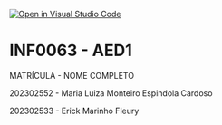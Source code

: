 [![Open in Visual Studio Code](https://classroom.github.com/assets/open-in-vscode-2e0aaae1b6195c2367325f4f02e2d04e9abb55f0b24a779b69b11b9e10269abc.svg)](https://classroom.github.com/online_ide?assignment_repo_id=17252109&assignment_repo_type=AssignmentRepo)
# INF0063 - AED1

MATRÍCULA - NOME COMPLETO

202302552 - Maria Luiza Monteiro Espindola Cardoso

202302533 - Erick Marinho Fleury
